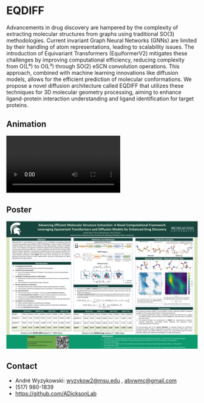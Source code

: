 # EQDIFF
Advancements in drug discovery are hampered by the complexity of extracting molecular structures from graphs using traditional SO(3) methodologies. Current invariant Graph Neural Networks (GNNs) are limited by their handling of atom representations, leading to scalability issues. The introduction of Equivariant Transformers (EquiformerV2) mitigates these challenges by improving computational efficiency, reducing complexity from O(L⁶) to O(L³) through SO(2) eSCN convolution operations. This approach, combined with machine learning innovations like diffusion models, allows for the efficient prediction of molecular conformations. We propose a novel diffusion architecture called EQDIFF that utilizes these techniques for 3D molecular geometry processing, aiming to enhance ligand-protein interaction understanding and ligand identification for target proteins.

## Animation

<video controls autoplay>
  <source src="animation.mp4" type="video/mp4">
</video>

## Poster
<img src="Poster.png" alt="architecture" width="800"/>

## Contact

* André Wyzykowski: wyzykow2@msu.edu , abvwmc@gmail.com
*  (517) 980-1839
*  https://github.com/ADicksonLab

